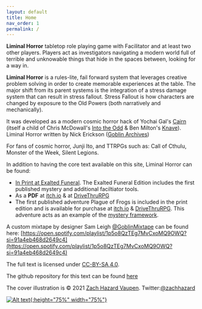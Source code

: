 ```yaml
---
layout: default
title: Home
nav_order: 1
permalink: /
---
```


**Liminal Horror** tabletop role playing game with Facilitator and at least two other players. Players act as investigators navigating a modern world full of terrible and unknowable things that hide in the spaces between, looking for a way in.

**Liminal Horror** is a rules-lite, fail forward system that leverages creative problem solving in order to create memorable experiences at the table.  The major shift from its parent systems is the integration of a stress damage system that can result in stress fallout. Stress Fallout is how characters are changed by exposure to the Old Powers (both narratively and mechanically).

It was developed as a modern cosmic horror hack of Yochai Gal's [Cairn](https://yochaigal.itch.io/cairn) (itself a child of Chris McDowall's [Into the Odd](https://chrismcdee.itch.io/) & Ben Milton's [Knave](https://questingbeast.itch.io/knave)). Liminal Horror written by Nick Erickson ([Goblin Archives](https://twitter.com/goblin_archives))

For fans of cosmic horror, Junji Ito, and TTRPGs such as: Call of Cthulu, Monster of the Week, Silent Legions.

In addition to having the core text available on this site, Liminal Horror can be found:
- [In Print at Exalted Funeral](https://www.exaltedfuneral.com/products/liminal-horror-pdf). The Exalted Funeral Edition includes the first published mystery and additional faciltiator tools.
- As a **PDF** at [itch.io](https://goblinarchives.itch.io/liminal-horror) & at [DriveThruRPG](https://www.drivethrurpg.com/product/366656/Liminal-Horror)
- The first published adventure Plague of Frogs is included in the print edition and is available for purchase at [itch.io](https://goblinarchives.itch.io/plague-of-frogs) & [DriveThruRPG](https://www.drivethrurpg.com/product/366661/Plague-of-Frogs). This adventure acts as an example of the [mystery framework](https://goblinarchives.github.io/LiminalHorror/Mystery%20Framework/).

A custom mixtape by designer Sam Leigh [@GoblinMixtape](https://twitter.com/GoblinMixtape) can be found here: [https://open.spotify.com/playlist/1p5o8QzTEg7MvCxoMQ9OWQ?si=91a4eb468d2649c4](https://open.spotify.com/playlist/1p5o8QzTEg7MvCxoMQ9OWQ?si=91a4eb468d2649c4)

The full text is licensed under [CC-BY-SA 4.0](https://creativecommons.org/licenses/by-sa/4.0/).


The github repository for this text can be found [here](https://github.com/GoblinArchives/LiminalHorror)


The cover illustration is © 2021 [Zach Hazard Vaupen](https://emo-sludge.com/). Twitter:[@zachhazard](https://twitter.com/zachhazard)


<p></p>

[![Alt text](/LiminalHorror/img/liminalhorrorcover.png "Click to embiggen"){:height="75%" width="75%"}](/LiminalHorror/img/liminalhorrorcover.png)
